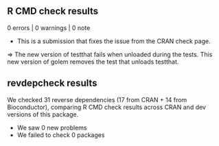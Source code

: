 ## R CMD check results

0 errors | 0 warnings | 0 note

* This is a submission that fixes the issue from the CRAN check page. 

=> The new version of testthat fails when unloaded during the tests. This new version of golem removes the test that unloads testthat. 

## revdepcheck results

We checked 31 reverse dependencies (17 from CRAN + 14 from Bioconductor), comparing R CMD check results across CRAN and dev versions of this package.

 * We saw 0 new problems
 * We failed to check 0 packages

